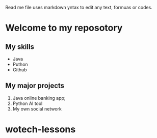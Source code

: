 Read me file uses markdown yntax to edit any text, formuas or codes. 

# Welcome to my reposotory

## My skills 
- Java
- Puthon
- Github

## My major projects
1. Java online banking app;
2. Python AI tool
3. My own social network 

# wotech-lessons

